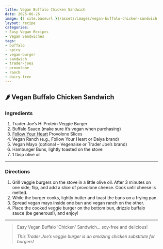 ```yaml
---
title: Vegan Buffalo Chicken Sandwich
date: 2025-06-26
image: {{ site.baseurl }}/assets/images/vegan-buffalo-chicken-sandwich.png
layout: recipe
categories:
- Easy Vegan Recipes
- Vegan Sandwiches
tags:
- buffalo
- spicy
- vegan-burger
- sandwich
- trader-joes
- provolone
- ranch
- dairy-free
---
```


## 🌶️ Vegan Buffalo Chicken Sandwich


### Ingredients

1. Trader Joe’s Hi Protein Veggie Burger  
2. Buffalo Sauce (make sure it’s vegan when purchasing)  
3. [Follow Your Heart](https://followyourheart.com) Provolone Slices  
4. Vegan Ranch (e.g., Follow Your Heart or Daiya brand)  
5. Vegan Mayo (optional – Vegenaise or Trader Joe’s brand)  
6. Hamburger Buns, lightly toasted on the stove  
7. 1 tbsp olive oil  

---

### Directions

1. Grill veggie burgers on the stove in a little olive oil. After 3 minutes on one side, flip, and add a slice of provolone cheese. Cook until cheese is melted.  
2. While the burger cooks, lightly butter and toast the buns on a frying pan.  
3. Spread vegan mayo inside one bun and vegan ranch on the other.  
4. Place the cooked veggie burger on the bottom bun, drizzle buffalo sauce (be generous!), and enjoy!

---

> Easy Vegan Buffalo 'Chicken' Sandwich... soy-free and delicious!  
>  
> *This Trader Joe’s veggie burger is an amazing chicken substitute for burgers!*
